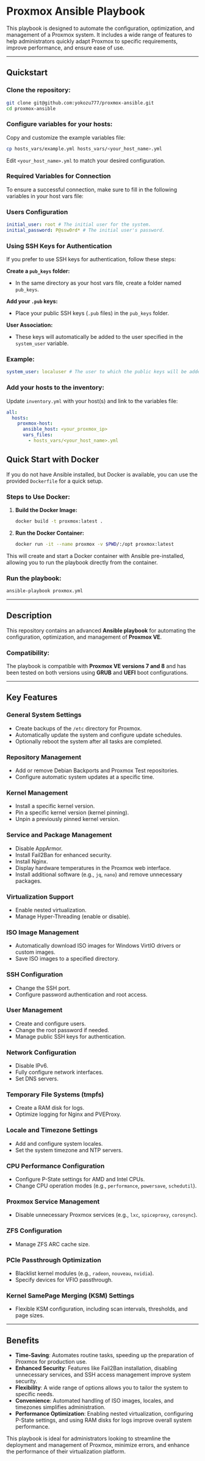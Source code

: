 
# Proxmox Ansible Playbook

This playbook is designed to automate the configuration, optimization, and management of a Proxmox system. It includes a wide range of features to help administrators quickly adapt Proxmox to specific requirements, improve performance, and ensure ease of use.

---

## Quickstart

### Clone the repository:
```bash
git clone git@github.com:yokozu777/proxmox-ansible.git
cd proxmox-ansible
```

### Configure variables for your hosts:
Copy and customize the example variables file:
```bash
cp hosts_vars/example.yml hosts_vars/<your_host_name>.yml
```

Edit `<your_host_name>.yml` to match your desired configuration.


### Required Variables for Connection

To ensure a successful connection, make sure to fill in the following variables in your host vars file:

### Users Configuration
```yaml
initial_user: root # The initial user for the system.
initial_password: P@ssw0rd* # The initial user's password.
```

### Using SSH Keys for Authentication

If you prefer to use SSH keys for authentication, follow these steps:

**Create a `pub_keys` folder:**
   - In the same directory as your host vars file, create a folder named `pub_keys`.

**Add your `.pub` keys:**
   - Place your public SSH keys (`.pub` files) in the `pub_keys` folder.

**User Association:**
   - These keys will automatically be added to the user specified in the `system_user` variable.

### Example:
```yaml
system_user: localuser # The user to which the public keys will be added.
```

### Add your hosts to the inventory:
Update `inventory.yml` with your host(s) and link to the variables file:
```yaml
all:
  hosts:
    proxmox-host:
      ansible_host: <your_proxmox_ip>
      vars_files:
        - hosts_vars/<your_host_name>.yml
```

## Quick Start with Docker

If you do not have Ansible installed, but Docker is available, you can use the provided `Dockerfile` for a quick setup.

### Steps to Use Docker:

1. **Build the Docker Image:**
   ```bash
   docker build -t proxmox:latest .
   ```

2. **Run the Docker Container:**
   ```bash
   docker run -it --name proxmox -v $PWD/:/opt proxmox:latest
   ```

This will create and start a Docker container with Ansible pre-installed, allowing you to run the playbook directly from the container.

### Run the playbook:
```bash
ansible-playbook proxmox.yml
```

---

## Description

This repository contains an advanced **Ansible playbook** for automating the configuration, optimization, and management of **Proxmox VE**. 

### Compatibility:
The playbook is compatible with **Proxmox VE versions 7 and 8** and has been tested on both versions using **GRUB** and **UEFI** boot configurations.

---

## Key Features

### General System Settings
- Create backups of the `/etc` directory for Proxmox.
- Automatically update the system and configure update schedules.
- Optionally reboot the system after all tasks are completed.

### Repository Management
- Add or remove Debian Backports and Proxmox Test repositories.
- Configure automatic system updates at a specific time.

### Kernel Management
- Install a specific kernel version.
- Pin a specific kernel version (kernel pinning).
- Unpin a previously pinned kernel version.

### Service and Package Management
- Disable AppArmor.
- Install Fail2Ban for enhanced security.
- Install Nginx.
- Display hardware temperatures in the Proxmox web interface.
- Install additional software (e.g., `jq`, `nano`) and remove unnecessary packages.

### Virtualization Support
- Enable nested virtualization.
- Manage Hyper-Threading (enable or disable).

### ISO Image Management
- Automatically download ISO images for Windows VirtIO drivers or custom images.
- Save ISO images to a specified directory.

### SSH Configuration
- Change the SSH port.
- Configure password authentication and root access.

### User Management
- Create and configure users.
- Change the root password if needed.
- Manage public SSH keys for authentication.

### Network Configuration
- Disable IPv6.
- Fully configure network interfaces.
- Set DNS servers.

### Temporary File Systems (tmpfs)
- Create a RAM disk for logs.
- Optimize logging for Nginx and PVEProxy.

### Locale and Timezone Settings
- Add and configure system locales.
- Set the system timezone and NTP servers.

### CPU Performance Configuration
- Configure P-State settings for AMD and Intel CPUs.
- Change CPU operation modes (e.g., `performance`, `powersave`, `schedutil`).

### Proxmox Service Management
- Disable unnecessary Proxmox services (e.g., `lxc`, `spiceproxy`, `corosync`).

### ZFS Configuration
- Manage ZFS ARC cache size.

### PCIe Passthrough Optimization
- Blacklist kernel modules (e.g., `radeon`, `nouveau`, `nvidia`).
- Specify devices for VFIO passthrough.

### Kernel SamePage Merging (KSM) Settings
- Flexible KSM configuration, including scan intervals, thresholds, and page sizes.

---

## Benefits

- **Time-Saving**: Automates routine tasks, speeding up the preparation of Proxmox for production use.
- **Enhanced Security**: Features like Fail2Ban installation, disabling unnecessary services, and SSH access management improve system security.
- **Flexibility**: A wide range of options allows you to tailor the system to specific needs.
- **Convenience**: Automated handling of ISO images, locales, and timezones simplifies administration.
- **Performance Optimization**: Enabling nested virtualization, configuring P-State settings, and using RAM disks for logs improve overall system performance.

This playbook is ideal for administrators looking to streamline the deployment and management of Proxmox, minimize errors, and enhance the performance of their virtualization platform.
